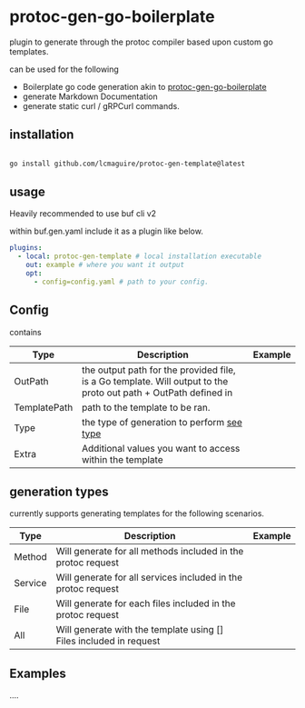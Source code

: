 # protoc-gen-go-boilerplate

plugin to generate through the protoc compiler based upon custom go templates.

can be used for the following 

- Boilerplate go code generation akin to [protoc-gen-go-boilerplate](https://github.com/lcmaguire/protoc-gen-go-boilerplate)
- generate Markdown Documentation
- generate static curl / gRPCurl commands.

## installation

```sh

go install github.com/lcmaguire/protoc-gen-template@latest

```

## usage

Heavily recommended to use buf cli v2


within buf.gen.yaml include it as a plugin like below. 

```yaml
plugins:
  - local: protoc-gen-template # local installation executable
    out: example # where you want it output
    opt:
      - config=config.yaml # path to your config.
```

## Config
contains 

| Type         | Description                                                                                                      | Example |
|--------------|------------------------------------------------------------------------------------------------------------------|---------|
| OutPath      | the output path for the provided file, is a Go template. Will output to the proto out path + OutPath defined in  |         |
| TemplatePath | path to the template to be ran.                                                                                  |         |
| Type         | the type of generation to perform [see type](#generation-types)                                                  |         |
| Extra        | Additional values you want to access within the template                                                         |         |


## generation types

currently supports generating templates for the following scenarios.

| Type    | Description                                                        | Example |
|---------|--------------------------------------------------------------------|---------|
| Method  | Will generate for all methods included in the protoc request       |         |
| Service | Will generate for all services included in the protoc request      |         |
| File    | Will generate for each files included in the protoc request        |         |
| All     | Will generate with the template using [] Files included in request |         |


## Examples

....